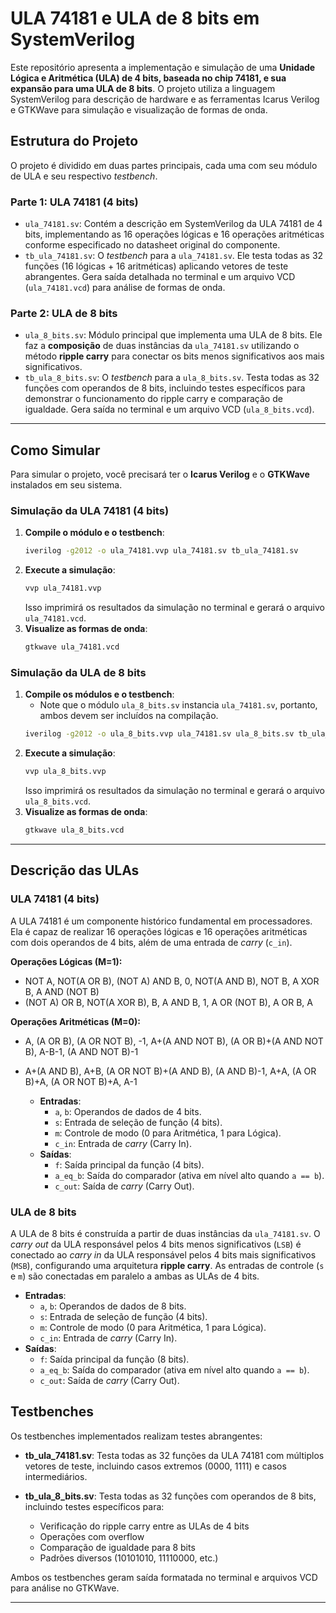 # ULA 74181 e ULA de 8 bits em SystemVerilog

Este repositório apresenta a implementação e simulação de uma **Unidade Lógica e Aritmética (ULA) de 4 bits, baseada no chip 74181, e sua expansão para uma ULA de 8 bits**. O projeto utiliza a linguagem SystemVerilog para descrição de hardware e as ferramentas Icarus Verilog e GTKWave para simulação e visualização de formas de onda.

## Estrutura do Projeto

O projeto é dividido em duas partes principais, cada uma com seu módulo de ULA e seu respectivo *testbench*.

### Parte 1: ULA 74181 (4 bits)

  * `ula_74181.sv`: Contém a descrição em SystemVerilog da ULA 74181 de 4 bits, implementando as 16 operações lógicas e 16 operações aritméticas conforme especificado no datasheet original do componente.
  * `tb_ula_74181.sv`: O *testbench* para a `ula_74181.sv`. Ele testa todas as 32 funções (16 lógicas + 16 aritméticas) aplicando vetores de teste abrangentes. Gera saída detalhada no terminal e um arquivo VCD (`ula_74181.vcd`) para análise de formas de onda.

### Parte 2: ULA de 8 bits

  * `ula_8_bits.sv`: Módulo principal que implementa uma ULA de 8 bits. Ele faz a **composição** de duas instâncias da `ula_74181.sv` utilizando o método **ripple carry** para conectar os bits menos significativos aos mais significativos.
  * `tb_ula_8_bits.sv`: O *testbench* para a `ula_8_bits.sv`. Testa todas as 32 funções com operandos de 8 bits, incluindo testes específicos para demonstrar o funcionamento do ripple carry e comparação de igualdade. Gera saída no terminal e um arquivo VCD (`ula_8_bits.vcd`).

-----

## Como Simular

Para simular o projeto, você precisará ter o **Icarus Verilog** e o **GTKWave** instalados em seu sistema.

### Simulação da ULA 74181 (4 bits)

1.  **Compile o módulo e o testbench**:
    ```bash
    iverilog -g2012 -o ula_74181.vvp ula_74181.sv tb_ula_74181.sv
    ```
2.  **Execute a simulação**:
    ```bash
    vvp ula_74181.vvp
    ```
    Isso imprimirá os resultados da simulação no terminal e gerará o arquivo `ula_74181.vcd`.
3.  **Visualize as formas de onda**:
    ```bash
    gtkwave ula_74181.vcd
    ```

### Simulação da ULA de 8 bits

1.  **Compile os módulos e o testbench**:
      * Note que o módulo `ula_8_bits.sv` instancia `ula_74181.sv`, portanto, ambos devem ser incluídos na compilação.
    <!-- end list -->
    ```bash
    iverilog -g2012 -o ula_8_bits.vvp ula_74181.sv ula_8_bits.sv tb_ula_8_bits.sv
    ```
2.  **Execute a simulação**:
    ```bash
    vvp ula_8_bits.vvp
    ```
    Isso imprimirá os resultados da simulação no terminal e gerará o arquivo `ula_8_bits.vcd`.
3.  **Visualize as formas de onda**:
    ```bash
    gtkwave ula_8_bits.vcd
    ```

-----

## Descrição das ULAs

### ULA 74181 (4 bits)

A ULA 74181 é um componente histórico fundamental em processadores. Ela é capaz de realizar 16 operações lógicas e 16 operações aritméticas com dois operandos de 4 bits, além de uma entrada de *carry* (`c_in`).

**Operações Lógicas (M=1):**
- NOT A, NOT(A OR B), (NOT A) AND B, 0, NOT(A AND B), NOT B, A XOR B, A AND (NOT B)
- (NOT A) OR B, NOT(A XOR B), B, A AND B, 1, A OR (NOT B), A OR B, A

**Operações Aritméticas (M=0):**
- A, (A OR B), (A OR NOT B), -1, A+(A AND NOT B), (A OR B)+(A AND NOT B), A-B-1, (A AND NOT B)-1
- A+(A AND B), A+B, (A OR NOT B)+(A AND B), (A AND B)-1, A+A, (A OR B)+A, (A OR NOT B)+A, A-1

  * **Entradas**:
      * `a`, `b`: Operandos de dados de 4 bits.
      * `s`: Entrada de seleção de função (4 bits).
      * `m`: Controle de modo (0 para Aritmética, 1 para Lógica).
      * `c_in`: Entrada de *carry* (Carry In).
  * **Saídas**:
      * `f`: Saída principal da função (4 bits).
      * `a_eq_b`: Saída do comparador (ativa em nível alto quando `a == b`).
      * `c_out`: Saída de *carry* (Carry Out).

### ULA de 8 bits

A ULA de 8 bits é construída a partir de duas instâncias da `ula_74181.sv`. O *carry out* da ULA responsável pelos 4 bits menos significativos (`LSB`) é conectado ao *carry in* da ULA responsável pelos 4 bits mais significativos (`MSB`), configurando uma arquitetura **ripple carry**. As entradas de controle (`s` e `m`) são conectadas em paralelo a ambas as ULAs de 4 bits.

  * **Entradas**:
      * `a`, `b`: Operandos de dados de 8 bits.
      * `s`: Entrada de seleção de função (4 bits).
      * `m`: Controle de modo (0 para Aritmética, 1 para Lógica).
      * `c_in`: Entrada de *carry* (Carry In).
  * **Saídas**:
      * `f`: Saída principal da função (8 bits).
      * `a_eq_b`: Saída do comparador (ativa em nível alto quando `a == b`).
      * `c_out`: Saída de *carry* (Carry Out).

## Testbenches

Os testbenches implementados realizam testes abrangentes:

- **tb_ula_74181.sv**: Testa todas as 32 funções da ULA 74181 com múltiplos vetores de teste, incluindo casos extremos (0000, 1111) e casos intermediários.

- **tb_ula_8_bits.sv**: Testa todas as 32 funções com operandos de 8 bits, incluindo testes específicos para:
  - Verificação do ripple carry entre as ULAs de 4 bits
  - Operações com overflow
  - Comparação de igualdade para 8 bits
  - Padrões diversos (10101010, 11110000, etc.)

Ambos os testbenches geram saída formatada no terminal e arquivos VCD para análise no GTKWave.

-----